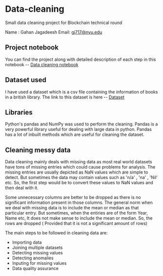 # Data-cleaning
Small data cleaning project for Blockchain technical round

Name : Gahan Jagadeesh
Email: gj717@nyu.edu

## Project notebook

You can find the project along with detailed description of each step in this notebook -- [Data cleaning notebook](https://github.com/GahanJagadeesh/Data-cleaning-/blob/master/Data%2Bcleaning%20.ipynb)

## Dataset used

I have used a dataset which is a csv file containing the information of books in a british library. 
The link to this dataset is here -- [Dataset](https://github.com/GahanJagadeesh/Data-cleaning/blob/master/BL-Flickr-Images-Book.csv)

## Libraries

Python's pandas and NumPy was used to perform the cleaning. Pandas is a very powerful library useful for dealing with large data in python. Pandas has a lot of inbuilt methods which are useful for cleaning the dataset.

##  Cleaning messy data
Data cleaning mainly deals with missing data as most real world datasets have tons of missing entries which could cause problems for analysis. The missing entries are usually depicted as NaN values which are simple to detect. But sometimes the data may contain values such as 'n/a' , 'na' , 'Nil' etc. So, the first step would be to convert these values to NaN values and then deal with it.

Some unnecessary columns are better to be dropped as there is no significant information present in those columns. The general norm when we deal with missing data is to include the mean or median as that particular entry. But sometimes, when the entiries are of the form Year, Name etc, It does not make sense to include the mean or median. So, the rows are dropped ( Provided that it is not a significant amount of rows)

The main steps to be followed in cleaning data are:

* Importing data
* Joining multiple datasets
* Detecting missing values
* Detecting anomalies
* Inputing for missing values
* Data quality assurance

